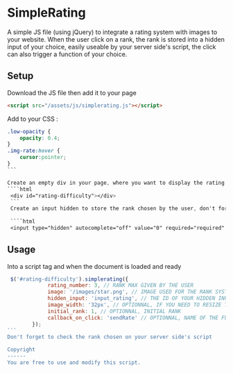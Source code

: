 SimpleRating
=============

A simple JS file (using jQuery) to integrate a rating system with images to your website.
When the user click on a rank, the rank is stored into a hidden input of your choice, easily useable by your server side's script, the click can also trigger a function of your choice. 

Setup
-----
Download the JS file then add it to your page
```html
<script src="/assets/js/simplerating.js"></script>
```
Add to your CSS :
````css
.low-opacity {
    opacity: 0.4;
}
.img-rate:hover {
    cursor:pointer;
}
```

Create an empty div in your page, where you want to display the rating system
````html
 <div id="rating-difficulty"></div>
 ```
 Create an input hidden to store the rank chosen by the user, don't forget the "autocomplete" attribute to avoid problem with Firefox
 
 ````html
 <input type="hidden" autocomplete="off" value="0" required="required" name="input_rating" id="input_rating">
````

Usage
-------
Into a script tag and when the document is loaded and ready
````javascript
 $('#rating-difficulty').simplerating({
             rating_number: 3, // RANK MAX GIVEN BY THE USER
             image: '/images/star.png', // IMAGE USED FOR THE RANK SYSTEM
             hidden_input: 'input_rating', // THE ID OF YOUR HIDDEN INPUT CONTAINING THE USER'S CHOICE
             image_width: '32px', // OPTIONNAL, IF YOU NEED TO RESIZE THE IMAGE
             initial_rank: 1, // OPTIONNAL, INITIAL RANK
             callback_on_click: 'sendRate' // OPTIONNAL, NAME OF THE FUNCTION WITHOUT () CALLED WHEN THE USER CLICK ON A RANK
        });
```
Don't forget to check the rank chosen on your server side's script

Copyright
------
You are free to use and modify this script.

